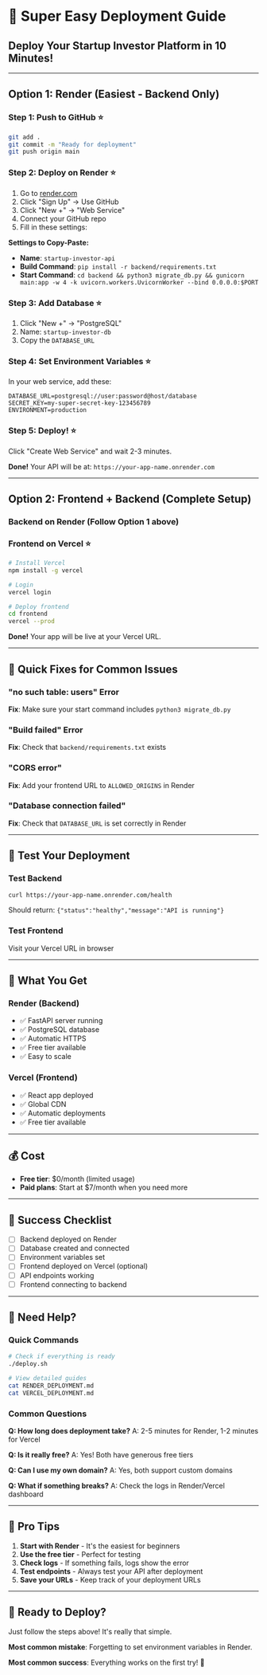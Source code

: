 # 🚀 Super Easy Deployment Guide
## Deploy Your Startup Investor Platform in 10 Minutes!

---

## **Option 1: Render (Easiest - Backend Only)**

### **Step 1: Push to GitHub** ⭐
```bash
git add .
git commit -m "Ready for deployment"
git push origin main
```

### **Step 2: Deploy on Render** ⭐
1. Go to [render.com](https://render.com)
2. Click "Sign Up" → Use GitHub
3. Click "New +" → "Web Service"
4. Connect your GitHub repo
5. Fill in these settings:

**Settings to Copy-Paste:**
- **Name**: `startup-investor-api`
- **Build Command**: `pip install -r backend/requirements.txt`
- **Start Command**: `cd backend && python3 migrate_db.py && gunicorn main:app -w 4 -k uvicorn.workers.UvicornWorker --bind 0.0.0.0:$PORT`

### **Step 3: Add Database** ⭐
1. Click "New +" → "PostgreSQL"
2. Name: `startup-investor-db`
3. Copy the `DATABASE_URL`

### **Step 4: Set Environment Variables** ⭐
In your web service, add these:
```
DATABASE_URL=postgresql://user:password@host/database
SECRET_KEY=my-super-secret-key-123456789
ENVIRONMENT=production
```

### **Step 5: Deploy!** ⭐
Click "Create Web Service" and wait 2-3 minutes.

**Done!** Your API will be at: `https://your-app-name.onrender.com`

---

## **Option 2: Frontend + Backend (Complete Setup)**

### **Backend on Render** (Follow Option 1 above)

### **Frontend on Vercel** ⭐
```bash
# Install Vercel
npm install -g vercel

# Login
vercel login

# Deploy frontend
cd frontend
vercel --prod
```

**Done!** Your app will be live at your Vercel URL.

---

## **🔧 Quick Fixes for Common Issues**

### **"no such table: users" Error**
**Fix**: Make sure your start command includes `python3 migrate_db.py`

### **"Build failed" Error**
**Fix**: Check that `backend/requirements.txt` exists

### **"CORS error"**
**Fix**: Add your frontend URL to `ALLOWED_ORIGINS` in Render

### **"Database connection failed"**
**Fix**: Check that `DATABASE_URL` is set correctly in Render

---

## **📱 Test Your Deployment**

### **Test Backend**
```bash
curl https://your-app-name.onrender.com/health
```
Should return: `{"status":"healthy","message":"API is running"}`

### **Test Frontend**
Visit your Vercel URL in browser

---

## **🎯 What You Get**

### **Render (Backend)**
- ✅ FastAPI server running
- ✅ PostgreSQL database
- ✅ Automatic HTTPS
- ✅ Free tier available
- ✅ Easy to scale

### **Vercel (Frontend)**
- ✅ React app deployed
- ✅ Global CDN
- ✅ Automatic deployments
- ✅ Free tier available

---

## **💰 Cost**
- **Free tier**: $0/month (limited usage)
- **Paid plans**: Start at $7/month when you need more

---

## **🎉 Success Checklist**

- [ ] Backend deployed on Render
- [ ] Database created and connected
- [ ] Environment variables set
- [ ] Frontend deployed on Vercel (optional)
- [ ] API endpoints working
- [ ] Frontend connecting to backend

---

## **🚨 Need Help?**

### **Quick Commands**
```bash
# Check if everything is ready
./deploy.sh

# View detailed guides
cat RENDER_DEPLOYMENT.md
cat VERCEL_DEPLOYMENT.md
```

### **Common Questions**

**Q: How long does deployment take?**
A: 2-5 minutes for Render, 1-2 minutes for Vercel

**Q: Is it really free?**
A: Yes! Both have generous free tiers

**Q: Can I use my own domain?**
A: Yes, both support custom domains

**Q: What if something breaks?**
A: Check the logs in Render/Vercel dashboard

---

## **🎯 Pro Tips**

1. **Start with Render** - It's the easiest for beginners
2. **Use the free tier** - Perfect for testing
3. **Check logs** - If something fails, logs show the error
4. **Test endpoints** - Always test your API after deployment
5. **Save your URLs** - Keep track of your deployment URLs

---

## **🚀 Ready to Deploy?**

Just follow the steps above! It's really that simple. 

**Most common mistake**: Forgetting to set environment variables in Render.

**Most common success**: Everything works on the first try! 🎉 